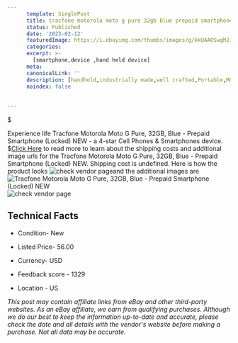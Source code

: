 ```yaml
---
      template: SinglePost
      title: tracfone motorola moto g pure 32gb blue prepaid smartphone locked new
      status: Published
      date: '2023-02-12'
      featuredImage: https://i.ebayimg.com/thumbs/images/g/kkUAAOSwgMJihDOj/s-l225.jpg
      categories: 
      excerpt: >-
        [smartphone,device ,hand held device]
      meta:
      canonicalLink: ''
      description: [handheld,industrially made,well crafted,Portable,Mobile,Compact,Convenient,Lightweight,Maneuverable,Man-portable,Miniature,Carriable,Hand-held,Light,Holdable,Transportable,Mobile device,Pocket-sized,On-the-go,Wireless,Cordless,Compact size,Convenient size, smartphone,device ,hand held device]
      noindex: false
      
        
---
```

$

Experience life Tracfone Motorola Moto G Pure, 32GB, Blue - Prepaid Smartphone (Locked) NEW - a 4-star Cell Phones & Smartphones device.
$[Click Here](https://www.ebay.com/itm/154998845286?hash=item2416a6af66%3Ag%3AkkUAAOSwgMJihDOj&mkevt=1&mkcid=1&mkrid=711-53200-19255-0&campid=%253CePNCampaignId%253E&customid=%253CreferenceId%253E&toolid=10049) to read more to learn about the shipping costs and additional image urls for the Tracfone Motorola Moto G Pure, 32GB, Blue - Prepaid Smartphone (Locked) NEW. Shipping cost is undefined. Here is how the product looks ![check vendor page](https://i.ebayimg.com/thumbs/images/g/kkUAAOSwgMJihDOj/s-l225.jpg)and the additional images are![Tracfone Motorola Moto G Pure, 32GB, Blue - Prepaid Smartphone (Locked) NEW](https://i.ebayimg.com/images/g/kkUAAOSwgMJihDOj/s-l1600.jpg)![check vendor page](https://origin-galleryplus.ebayimg.com/ws/web/154998845286_2_0_1/225x225.jpg,https://origin-galleryplus.ebayimg.com/ws/web/154998845286_3_0_1/225x225.jpg,https://origin-galleryplus.ebayimg.com/ws/web/154998845286_4_0_1/225x225.jpg,https://origin-galleryplus.ebayimg.com/ws/web/154998845286_5_0_1/225x225.jpg,https://origin-galleryplus.ebayimg.com/ws/web/154998845286_6_0_1/225x225.jpg,https://origin-galleryplus.ebayimg.com/ws/web/154998845286_7_0_1/225x225.jpg,https://origin-galleryplus.ebayimg.com/ws/web/154998845286_8_0_1/225x225.jpg)



 ## Technical Facts 



     
      

 - Condition- New 


      

 - Listed Price- 56.00 


      

 - Currency- USD 


      

 - Feedback score - 1329 


      

 - Location - US 


      
      

 *_This post may contain affiliate links from eBay and other third-party websites. As an eBay affiliate, we earn from qualifying purchases. Although we do our best to keep the information up-to-date and accurate, please check the date and all details with the vendor's website before making a purchase. Not all data may be accurate._*






